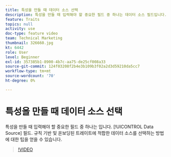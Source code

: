 ```yaml
---
title: 특성을 만들 때 데이터 소스 선택
description: 특성을 만들 때 입력해야 할 중요한 필드 중 하나는 데이터 소스 필드입니다. 규칙 기반 및 온보딩된 트레이트에 적합한 데이터 소스를 선택하는 방법에 대한 팁을 얻을 수 있습니다.
feature: Traits
topics: null
activity: use
doc-type: feature video
team: Technical Marketing
thumbnail: 326660.jpg
kt: 6442
role: User
level: Beginner
exl-id: 357385b1-8900-4b7c-aa75-de25cf008a33
source-git-commit: 124f03208f2b4e3b109b3f02a2d3d59210da5cc7
workflow-type: tm+mt
source-wordcount: '70'
ht-degree: 0%

---
```


# 특성을 만들 때 데이터 소스 선택

특성을 만들 때 입력해야 할 중요한 필드 중 하나는 입니다. [!UICONTROL Data Source] 필드. 규칙 기반 및 온보딩된 트레이트에 적합한 데이터 소스를 선택하는 방법에 대한 팁을 얻을 수 있습니다.

>[!VIDEO](https://video.tv.adobe.com/v/326660/?quality=12&learn=on)
